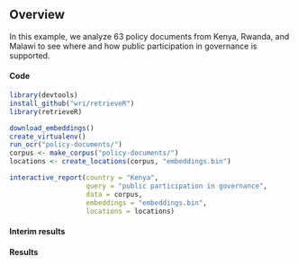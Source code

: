 ## Overview

In this example, we analyze 63 policy documents from Kenya, Rwanda, and Malawi to see where and how public participation in governance is supported.


#### Code
```r
library(devtools)
install_github("wri/retrieveR")
library(retrieveR)

download_embeddings()
create_virtualenv()
run_ocr("policy-documents/")
corpus <- make_corpus("policy-documents/")
locations <- create_locations(corpus, "embeddings.bin")
```

```r
interactive_report(country = "Kenya",
                   query = "public participation in governance",
                   data = corpus,
                   embeddings = "embeddings.bin",
                   locations = locations)
```

#### Interim results

#### Results

